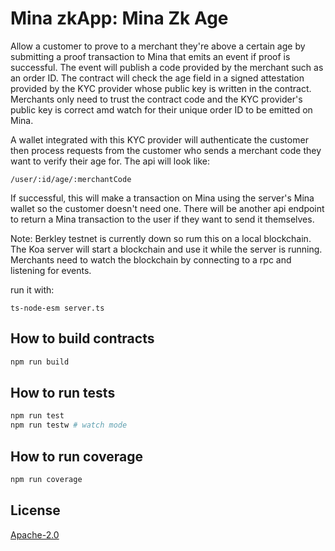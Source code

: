 # Mina zkApp: Mina Zk Age

Allow a customer to prove to a merchant they're above a certain age by submitting a proof transaction to Mina that emits an event if proof is successful. The event will publish a code provided by the merchant such as an order ID. The contract will check the age field in a signed attestation provided by the KYC provider whose public key is written in the contract. Merchants only need to trust the contract code and the KYC provider's public key is correct amd watch for their unique order ID to be emitted on Mina. 

A wallet integrated with this KYC provider will authenticate the customer then process requests from the customer who sends a merchant code they want to verify their age for. The api will look like:

```
/user/:id/age/:merchantCode
```

If successful, this will make a transaction on Mina using the server's Mina wallet so the customer doesn't need one. There will be another api endpoint to return a Mina transaction to the user if they want to send it themselves. 

Note: Berkley testnet is currently down so rum this on a local blockchain. The Koa server will start a blockchain and use it while the server is running. Merchants need to watch the blockchain by connecting to a rpc and listening for events. 

run it with: 
```
ts-node-esm server.ts
```

## How to build contracts

```sh
npm run build
```

## How to run tests

```sh
npm run test
npm run testw # watch mode
```

## How to run coverage

```sh
npm run coverage
```

## License

[Apache-2.0](LICENSE)
